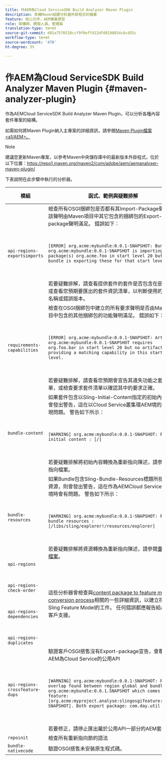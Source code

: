 ```yaml
---
title: 作AEM為Cloud ServiceSDK Build Analyzer Maven Plugin
description: 本機Maven組建分析器外掛程式的檔案
feature: 核心元件，AEM專案原型
role: 架構師、開發人員、管理員
translation-type: tm+mt
source-git-commit: d01a7576518ccf9f0effd12dfd8198854c6cd55c
workflow-type: tm+mt
source-wordcount: '478'
ht-degree: 3%

---
```



# 作AEM為Cloud ServiceSDK Build Analyzer Maven Plugin {#maven-analyzer-plugin}

作為AEMCloud ServiceSDK Build Analyzer Maven Plugin，可以分析各種內容套件專案的結構。

如需如何將Maven Plugin納入主專案的詳細資訊，請參閱[Maven Plugin檔案&lt;a1/AEM>。](https://github.com/adobe/aemanalyser-maven-plugin/blob/main/aemanalyser-maven-plugin/README.md)

>[!NOTE]
>
>建議您更新Maven專案，以參考Maven中央儲存庫中的最新版本外掛程式，位於以下位置：https://repo1.maven.org/maven2/com/adobe/aem/aemanalyser-maven-plugin/

下表說明在此步驟中執行的分析器。<!-- Note that some are executed in the local SDK, while others are only executed during the Cloud Manager pipeline deployment. -->

| 模組 | 函式、範例與疑難排解 | 本機SDK | Cloud Manager |
|---|---|---|---|
| `api-regions-exportsimports` | 檢查所有OSGI捆綁包是否都有其Import-Package聲明，該聲明由Maven項目中其它包含的捆綁包的Export-package聲明滿足。 錯誤如下： <p> </p> `[ERROR] org.acme:mybundle:0.0.1-SNAPSHOT: Bundle org.acme:mybundle:0.0.1-SNAPSHOT is importing package(s) org.acme.foo in start level 20 but no bundle is exporting these for that start level.`<p> </p>若要疑難排解，請查看提供套件的套件是否包含在部署中，或查看您預期要匯出的套件資訊清單，以判斷使用的是錯誤名稱或錯誤版本。 | 是 | 是 |
| `requirements-capabilities` | 檢查在OSGI捆綁包中建立的所有要求聲明是否由Maven項目中包含的其他捆綁包的功能聲明滿足。 錯誤如下： <p> </p> `[ERROR] org.acme:mybundle:0.0.1-SNAPSHOT: Artifact org.acme:mybundle:0.0.1-SNAPSHOT requires org.foo.bar in start level 20 but no artifact is providing a matching capability in this start level.`<p> </p> 若要疑難排解，請查看您預期會宣告其遺失功能之套件清單，或檢查要求套件清單以確認其中的要求正確。 | 是 | 是 |
| `bundle-content` | 如果套件包含以Sling-Initial-Content指定的初始內容，則會發出警告，這在以Cloud Service叢集環AEM境的形式出現問題。 警告如下所示： <p> </p> `[WARNING] org.acme:mybundle:0.0.1-SNAPSHOT: Found initial content : [/]` <p> </p>若要疑難排解將初始內容轉換為重新指向陳述，請參閱重新指向檔案。 | 是 | 是 |
| `bundle-resources` | 如果Bundle包含Sling-Bundle-Resources標題所指定的資源，則會發出警告，這在作為AEMCloud Service叢集環境時會有問題。 警告如下所示：<p> </p> `[WARNING] org.acme:mybundle:0.0.1-SNAPSHOT: Found bundle resources : [/libs/sling/explorer!/resources/explorer]`<p> </p> 若要疑難排解將資源轉換為重新指向陳述，請參閱[重新指向檔案](https://experienceleague.adobe.com/docs/experience-manager-cloud-service/implementing/developing/aem-project-content-package-structure.html?lang=en#repo-init)。 | 是 | 是 |
| `api-regions`<p> </p>`api-regions-check-order`<p> </p>`api-regions-dependencies`<p> </p>`api-regions-duplicates` | 這些分析器會檢查與[content package to feature model conversion process](https://experienceleague.adobe.com/docs/experience-manager-cloud-service/implementing/deploying/overview.html?lang=en#deploying)相關的一些詳細資訊，以建立符合Sling Feature Model的工件。 任何錯誤都應報告給Adobe客戶支援。 | 是 | 是 |
| `api-regions-crossfeature-dups` | 驗證客戶OSGI搭售沒有Export-package宣告，會覆寫AEM為Cloud Service的公用API<p> </p>`[WARNING] org.acme:mybundle:0.0.1-SNAPSHOT: Package overlap found between region global and bundle org.acme:mybundle:0.0.1.SNAPSHOT which comes from feature: [org.acme:myproject.analyse:slingosgifeature:0.0.1-SNAPSHOT]. Both export package: com.day.util`<p> </p>若要修正，請停止匯出屬於公用API一部分的AEM套件。 | 是 | 是 |
| `repoinit` | 檢查所有重新指向節的語法 | 是 | 是 |
| `bundle-nativecode` | 驗證OSGI搭售未安裝原生程式碼。 | 是 | 是 |
